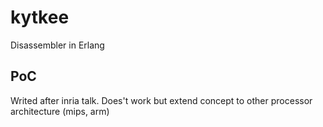 # kytkee

Disassembler in Erlang

## PoC

Writed after inria talk. Does't work but extend concept
to other processor architecture (mips, arm)
